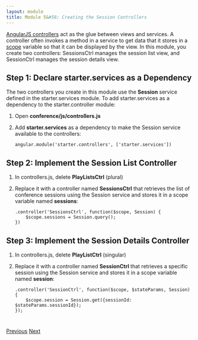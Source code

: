 ```yaml
---
layout: module
title: Module 5&#58; Creating the Session Controllers
---
```

[AngularJS controllers](https://docs.angularjs.org/guide/controller) act as the glue between views and services. A controller often invokes a method in a service to get data that it stores in a [scope](https://docs.angularjs.org/guide/scope) variable so that it can be displayed by the view. In this module, you create two controllers: SessionsCtrl manages the session list view, 
and SessionCtrl manages the session details view.


## Step 1: Declare starter.services as a Dependency

The two controllers you create in this module use the **Session** service defined in the starter.services module. To 
add 
starter.services as a dependency to the starter.controller module: 

1. Open **conference/js/controllers.js**

1. Add **starter.services** as a dependency to make the Session service available to the controllers:

    ```
    angular.module('starter.controllers', ['starter.services'])
    ```

## Step 2: Implement the Session List Controller

1. In controllers.js, delete **PlayListsCtrl** (plural)

1. Replace it with a controller named **SessionsCtrl** that retrieves the list of conference sessions using the Session 
service and stores it in a scope variable named **sessions**:

    ```
    .controller('SessionsCtrl', function($scope, Session) {
        $scope.sessions = Session.query();
    })
    ```

## Step 3: Implement the Session Details Controller

1. In controllers.js, delete **PlayListCtrl** (singular)
 
1. Replace it with a controller named **SessionCtrl** that retrieves a specific session using the Session service and 
stores it in a scope variable named **session**:

    ```
    .controller('SessionCtrl', function($scope, $stateParams, Session) {
        $scope.session = Session.get({sessionId: $stateParams.sessionId});
    });
    
    ```



<div class="row" style="margin-top:40px;">
<div class="col-sm-12">
<a href="create-angular-service.html" class="btn btn-default"><i class="glyphicon glyphicon-chevron-left"></i> 
Previous</a>
<a href="create-ionic-template.html" class="btn btn-default pull-right">Next <i class="glyphicon 
glyphicon-chevron-right"></i></a>
</div>
</div>


